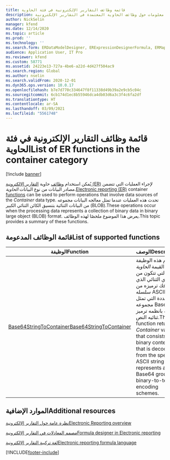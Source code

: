 ```yaml
---
title: قائمة وظائف التقارير الإلكترونية في فئة الحاوية
description: يوفر هذا الموضوع معلومات حول وظائف الحاوية المعتمدة في التقارير الإلكترونية (ER).
author: NickSelin
manager: kfend
ms.date: 12/14/2020
ms.topic: article
ms.prod: ''
ms.technology: ''
ms.search.form: ERDataModelDesigner, ERExpressionDesignerFormula, ERMappedFormatDesigner, ERModelMappingDesigner
audience: Application User, IT Pro
ms.reviewer: kfend
ms.custom: 58771
ms.assetid: 24223e13-727a-4be6-a22d-4d427f504ac9
ms.search.region: Global
ms.author: nselin
ms.search.validFrom: 2020-12-01
ms.dyn365.ops.version: 10.0.17
ms.openlocfilehash: b7e7d770c334647f8f11338d49b39a2e9cb5c04c
ms.sourcegitcommit: 6cb174d1ec8b55946dca4db03d6a3c3f4c6fa2df
ms.translationtype: HT
ms.contentlocale: ar-SA
ms.lasthandoff: 03/09/2021
ms.locfileid: "5561748"
---
```

# <a name="list-of-er-functions-in-the-container-category"></a><span data-ttu-id="f9d4d-103">قائمة وظائف التقارير الإلكترونية في فئة الحاوية</span><span class="sxs-lookup"><span data-stu-id="f9d4d-103">List of ER functions in the container category</span></span>

[!include [banner](../includes/banner.md)]

<span data-ttu-id="f9d4d-104">يُمكن استخدام [وظائف](er-formula-language.md#functions) حاوية [التقارير الإلكترونية (ER)](general-electronic-reporting.md) لإجراء العمليات التي تتضمن مصادر البيانات من نوع البيانات *الحاوية*.</span><span class="sxs-lookup"><span data-stu-id="f9d4d-104">[Electronic reporting (ER)](general-electronic-reporting.md) container [functions](er-formula-language.md#functions) can be used to perform operations that involve data sources of the *Container* data type.</span></span> <span data-ttu-id="f9d4d-105">تحدث هذه العمليات عندما تمثل معالجه البيانات مجموعه من البيانات الثنائية بتنسيق الكائن الثنائي الكبير (BLOB).</span><span class="sxs-lookup"><span data-stu-id="f9d4d-105">These operations occur when the processing data represents a collection of binary data in binary large object (BLOB) format.</span></span> <span data-ttu-id="f9d4d-106">يعرض هذا الموضوع ملخصًا لهذه الوظائف.</span><span class="sxs-lookup"><span data-stu-id="f9d4d-106">This topic provides a summary of these functions.</span></span>

## <a name="list-of-supported-functions"></a><span data-ttu-id="f9d4d-107">قائمة الوظائف المدعومة</span><span class="sxs-lookup"><span data-stu-id="f9d4d-107">List of supported functions</span></span>

| <span data-ttu-id="f9d4d-108">الوظيفة</span><span class="sxs-lookup"><span data-stu-id="f9d4d-108">Function</span></span> | <span data-ttu-id="f9d4d-109">الوصف</span><span class="sxs-lookup"><span data-stu-id="f9d4d-109">Description</span></span> |
|----------|-------------|
| [<span data-ttu-id="f9d4d-110">Base64StringToContainer</span><span class="sxs-lookup"><span data-stu-id="f9d4d-110">Base64StringToContainer</span></span>](er-functions-container-base64stringtocontainer.md) | <span data-ttu-id="f9d4d-111">تقوم هذه الوظيفة بإرجاع القيمة *الحاوية* التي تتكون من المحتوي الثنائي الذي يتم فك ترميزه من سلسله ASCII المحددة التي تمثل مجموعه Base64 الخاصة بانظمه ترميز ثنائيه النص.</span><span class="sxs-lookup"><span data-stu-id="f9d4d-111">This function returns a *Container* value that consists of binary content that is decoded from the specified ASCII string that represents a Base64 group of binary-to-text encoding schemes.</span></span> |

## <a name="additional-resources"></a><span data-ttu-id="f9d4d-112">الموارد الإضافية</span><span class="sxs-lookup"><span data-stu-id="f9d4d-112">Additional resources</span></span>

[<span data-ttu-id="f9d4d-113">نظرة عامة حول التقارير الإلكترونية</span><span class="sxs-lookup"><span data-stu-id="f9d4d-113">Electronic Reporting overview</span></span>](general-electronic-reporting.md)

[<span data-ttu-id="f9d4d-114">مصمم المعادلات في التقارير الإلكترونية</span><span class="sxs-lookup"><span data-stu-id="f9d4d-114">Formula designer in Electronic reporting</span></span>](general-electronic-reporting-formula-designer.md)

[<span data-ttu-id="f9d4d-115">لغة تركيبة التقارير الإلكترونية</span><span class="sxs-lookup"><span data-stu-id="f9d4d-115">Electronic reporting formula language</span></span>](er-formula-language.md)


[!INCLUDE[footer-include](../../../includes/footer-banner.md)]